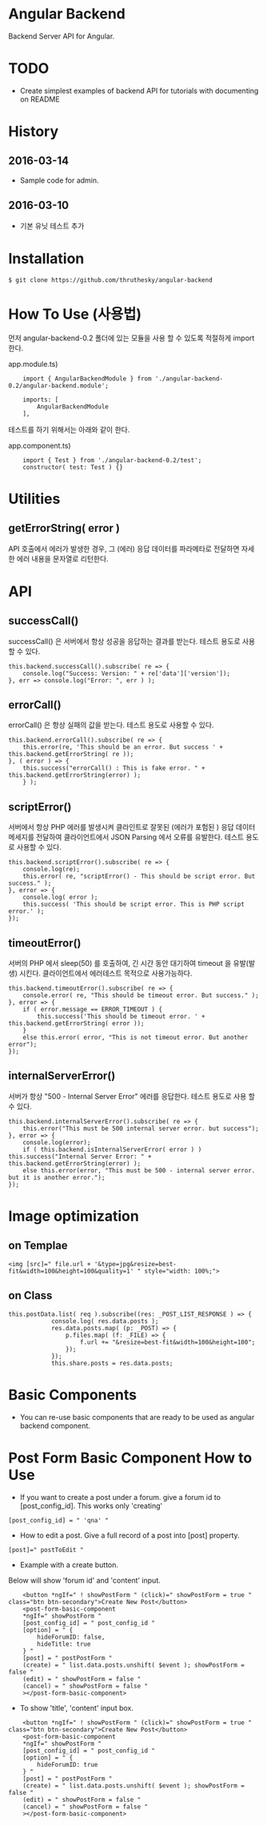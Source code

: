 # Angular Backend

Backend Server API for Angular.


# TODO


* Create simplest examples of backend API for tutorials with documenting on README


# History

## 2016-03-14

* Sample code for admin.


## 2016-03-10

* 기본 유닛 테스트 추가



# Installation

````
$ git clone https://github.com/thruthesky/angular-backend
````




# How To Use (사용법)

먼저 angular-backend-0.2 폴더에 있는 모듈을 사용 할 수 있도록 적절하게 import 한다.

app.module.ts)

````
	import { AngularBackendModule } from './angular-backend-0.2/angular-backend.module';

	imports: [
		AngularBackendModule
	],
````

테스트를 하기 위해서는 아래와 같이 한다.

app.component.ts)

````
	import { Test } from './angular-backend-0.2/test';
	constructor( test: Test ) {}
````

# Utilities

## getErrorString( error )

API 호출에서 에러가 발생한 경우, 그 (에러) 응답 데이터를 파라메타로 전달하면 자세한 에러 내용을 문자열로 리턴한다.



# API

## successCall()

successCall() 은 서버에서 항상 성공을 응답하는 결과를 받는다. 테스트 용도로 사용 할 수 있다.

````
this.backend.successCall().subscribe( re => {
    console.log("Success: Version: " + re['data']['version']);
}, err => console.log("Error: ", err ) );
````


## errorCall()

errorCall() 은 항상 실패의 값을 받는다. 테스트 용도로 사용할 수 있다.

````
this.backend.errorCall().subscribe( re => {
    this.error(re, 'This should be an error. But success ' + this.backend.getErrorString( re ));
}, ( error ) => {
    this.success("errorCall() : This is fake error. " + this.backend.getErrorString(error) );
    } );
````


## scriptError()

서버에서 항상 PHP 에러를 발생시켜 클라인트로 잘못된 (에러가 포험된 ) 응답 데이터 메세지를 전달하여 클라이언트에서 JSON Parsing 에서 오류를 유발한다. 테스트 용도로 사용할 수 있다.

````
this.backend.scriptError().subscribe( re => {
    console.log(re);
    this.error( re, "scriptError() - This should be script error. But success." );
}, error => {
    console.log( error );
    this.success( 'This should be script error. This is PHP script error.' );
});
````



## timeoutError()

서버의 PHP 에서 sleep(50) 를 호출하여, 긴 시간 동안 대기하여 timeout 을 유발(발생) 시킨다. 클라이언트에서 에러테스트 목적으로 사용가능하다.

````
this.backend.timeoutError().subscribe( re => {
    console.error( re, "This should be timeout error. But success." );
}, error => {
    if ( error.message == ERROR_TIMEOUT ) {
        this.success('This should be timeout error. ' + this.backend.getErrorString( error ));
    }
    else this.error( error, "This is not timeout error. But another error");
});
````
    

## internalServerError()

서버가 항상 "500 - Internal Server Error" 에러를 응답한다. 테스트 용도로 사용 할 수 있다.

````
this.backend.internalServerError().subscribe( re => {
    this.error("This must be 500 internal server error. but success");
}, error => {
    console.log(error);
    if ( this.backend.isInternalServerError( error ) ) this.success("Internal Server Error: " + this.backend.getErrorString(error) );
    else this.error(error, "This must be 500 - internal server error. but it is another error.");
});
````

# Image optimization

## on Templae
````
<img [src]=" file.url + '&type=jpg&resize=best-fit&width=100&height=100&quality=1' " style="width: 100%;">
````

## on Class

````
this.postData.list( req ).subscribe((res: _POST_LIST_RESPONSE ) => {
            console.log( res.data.posts );
            res.data.posts.map( (p: _POST) => {
                p.files.map( (f: _FILE) => {
                    f.url += "&resize=best-fit&width=100&height=100";
                });
            });
            this.share.posts = res.data.posts;
````






# Basic Components

* You can re-use basic components that are ready to be used as angular backend component.



# Post Form Basic Component How to Use



* If you want to create a post under a forum. give a forum id to [post_config_id]. This works only 'creating'

````
[post_config_id] = " 'qna' "
````

* How to edit a post. Give a full record of a post into [post] property.

````
[post]=" postToEdit "
````

* Example with a create button.

Below will show 'forum id' and 'content' input.

````
    <button *ngIf=" ! showPostForm " (click)=" showPostForm = true " class="btn btn-secondary">Create New Post</button>
    <post-form-basic-component
    *ngIf=" showPostForm "
    [post_config_id] = " post_config_id "
    [option] = " {
        hideForumID: false,
        hideTitle: true
    } "
    [post] = " postPostForm "
    (create) = " list.data.posts.unshift( $event ); showPostForm = false "
    (edit) = " showPostForm = false "
    (cancel) = " showPostForm = false "
    ></post-form-basic-component>
````

* To show 'title', 'content' input box.
````
    <button *ngIf=" ! showPostForm " (click)=" showPostForm = true " class="btn btn-secondary">Create New Post</button>
    <post-form-basic-component
    *ngIf=" showPostForm "
    [post_config_id] = " post_config_id "
    [option] = " {
        hideForumID: true
    } "
    [post] = " postPostForm "
    (create) = " list.data.posts.unshift( $event ); showPostForm = false "
    (edit) = " showPostForm = false "
    (cancel) = " showPostForm = false "
    ></post-form-basic-component>
````

